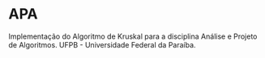 # APA
Implementação do Algoritmo de Kruskal para a disciplina Análise e Projeto de Algoritmos. UFPB -  Universidade Federal da Paraíba.
